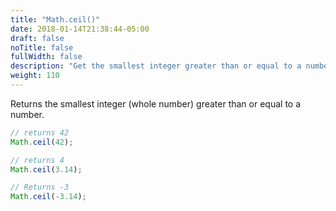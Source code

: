 ```yaml
---
title: "Math.ceil()"
date: 2018-01-14T21:38:44-05:00
draft: false
noTitle: false
fullWidth: false
description: "Get the smallest integer greater than or equal to a number."
weight: 110
---
```


Returns the smallest integer (whole number) greater than or equal to a number.

```javascript
// returns 42
Math.ceil(42);

// returns 4
Math.ceil(3.14);

// Returns -3
Math.ceil(-3.14);
```